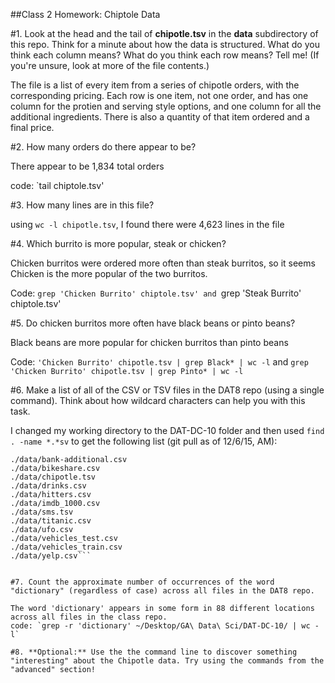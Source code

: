 ##Class 2 Homework: Chiptole Data

#1. Look at the head and the tail of **chipotle.tsv** in the **data** subdirectory of this repo. Think for a minute about how the data is structured. What do you think each column means? What do you think each row means? Tell me! (If you're unsure, look at more of the file contents.)

The file is a list of every item from a series of chipotle orders, with the corresponding pricing. Each row is one item, not one order, and has one column for the protien and serving style options, and one column for all the additional ingredients. There is also a quantity of that item ordered and a final price. 

#2. How many orders do there appear to be?

There appear to be 1,834 total orders

code: `tail chiptole.tsv'

#3. How many lines are in this file?

using `wc -l chipotle.tsv`, I found there were 4,623 lines in the file

#4. Which burrito is more popular, steak or chicken?

Chicken burritos were ordered more often than steak burritos, so it seems Chicken is the more popular of the two burritos.

Code: `grep 'Chicken Burrito' chiptole.tsv' and `grep 'Steak Burrito' chiptole.tsv'

#5. Do chicken burritos more often have black beans or pinto beans?

Black beans are more popular for chicken burritos than pinto beans

Code: `'Chicken Burrito' chipotle.tsv | grep Black* | wc -l` and `grep 'Chicken Burrito' chipotle.tsv | grep Pinto* | wc -l`

#6. Make a list of all of the CSV or TSV files in the DAT8 repo (using a single command). Think about how wildcard characters can help you with this task.

I changed my working directory to the DAT-DC-10 folder and then used `find . -name *.*sv` to get the following list (git pull as of 12/6/15, AM):

```./data/airlines.csv
./data/bank-additional.csv
./data/bikeshare.csv
./data/chipotle.tsv
./data/drinks.csv
./data/hitters.csv
./data/imdb_1000.csv
./data/sms.tsv
./data/titanic.csv
./data/ufo.csv
./data/vehicles_test.csv
./data/vehicles_train.csv
./data/yelp.csv```


#7. Count the approximate number of occurrences of the word "dictionary" (regardless of case) across all files in the DAT8 repo.

The word 'dictionary' appears in some form in 88 different locations across all files in the class repo. 
code: `grep -r 'dictionary' ~/Desktop/GA\ Data\ Sci/DAT-DC-10/ | wc -l` 

#8. **Optional:** Use the the command line to discover something "interesting" about the Chipotle data. Try using the commands from the "advanced" section!
